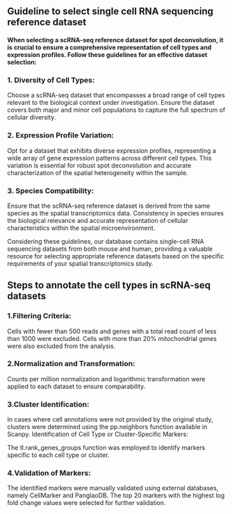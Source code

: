 ## Guideline to select single cell RNA sequencing reference dataset

#### When selecting a scRNA-seq reference dataset for spot deconvolution, it is crucial to ensure a comprehensive representation of cell types and expression profiles. Follow these guidelines for an effective dataset selection:

### 1. Diversity of Cell Types:
Choose a scRNA-seq dataset that encompasses a broad range of cell types relevant to the biological context under investigation. Ensure the dataset covers both major and minor cell populations to capture the full spectrum of cellular diversity.

### 2. Expression Profile Variation:
Opt for a dataset that exhibits diverse expression profiles, representing a wide array of gene expression patterns across different cell types. This variation is essential for robust spot deconvolution and accurate characterization of the spatial heterogeneity within the sample.

### 3. Species Compatibility:
Ensure that the scRNA-seq reference dataset is derived from the same species as the spatial transcriptomics data. Consistency in species ensures the biological relevance and accurate representation of cellular characteristics within the spatial microenvironment.


 Considering these guidelines, our database contains single-cell RNA sequencing datasets from both mouse and human, providing a valuable resource for selecting appropriate reference datasets based on the specific requirements of your spatial transcriptomics study.

## Steps to annotate the cell types in scRNA-seq datasets 

### 1.Filtering Criteria:

Cells with fewer than 500 reads and genes with a total read count of less than 1000 were excluded.
Cells with more than 20% mitochondrial genes were also excluded from the analysis.
### 2.Normalization and Transformation:

Counts per million normalization and logarithmic transformation were applied to each dataset to ensure comparability.
### 3.Cluster Identification:

In cases where cell annotations were not provided by the original study, clusters were determined using the pp.neighbors function available in Scanpy.
Identification of Cell Type or Cluster-Specific Markers:

The tl.rank_genes_groups function was employed to identify markers specific to each cell type or cluster.
### 4.Validation of Markers:

The identified markers were manually validated using external databases, namely CellMarker and PanglaoDB.
The top 20 markers with the highest log fold change values were selected for further validation.